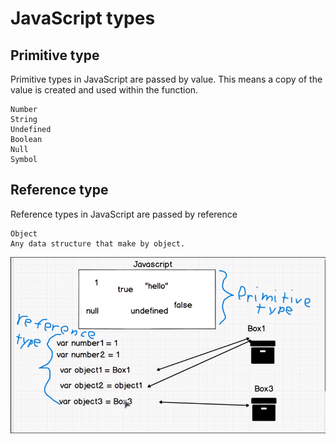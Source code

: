 # JavaScript types

## Primitive type
Primitive types in JavaScript are passed by value. This means a copy of the value is created and used within the function.

    Number
    String
    Undefined
    Boolean
    Null
    Symbol

## Reference type
Reference types in JavaScript are passed by reference
    
    Object
    Any data structure that make by object.

![alt text](<Screenshot (69).png>)
